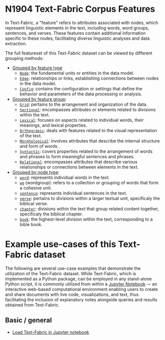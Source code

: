 # N1904 Text-Fabric Corpus Features

In Text-Fabric, a "feature" refers to attributes associated with nodes, which represent linguistic elements in the text, including words, word groups, sentences, and verses. These features contain additional information specific to these nodes, facilitating diverse linguistic analyses and data extraction.

The full featureset of this Text-Fabric dataset can be viewed by different grouping methods:
* [Grouped by feature type](featuresbyfeaturetype.md#readme)
     * [`Node`](featuresbyfeaturetype.md#node-features): the fundamental units or entities in the data model.
     * [`Edge`](featuresbyfeaturetype.md#edge-features): relationships or links, establishing connections between nodes in the data model.
     * [`Config`](featuresbyfeaturetype.md#config-features): contains the configuration or settings that define the behavior and parameters of the data processing or analysis.
* [Grouped by feature group](featuresbygroup.md#readme):
     * [`Grid`](featuresbygroup.md#grid-features): pertains to the arrangement and organization of the data.
     * [`Sectional`](featuresbygroup.md#sectional-features): encompasses attributes or elements related to divisions within the text.
     *  [`Lexical`](featuresbygroup.md#lexical-features): focuses on aspects related to individual words, their meanings, and lexical properties.
     *  [`Orthograpic`](featuresbygroup.md#Orthograpic-features): deals with features related to the visual representation of the text.
     *  [`Morphological`](featuresbygroup.md#morphological-features):  involves attributes that describe the internal structure and form of words.
     *  [`Syntactic`](featuresbygroup.md#syntactic-features): covers properties related to the arrangement of words and phrases to form meaningful sentences and phrases. 
     *  [`Relational`](featuresbygroup.md#relational-features):  encompasses attributes that describe various relationships or connections between elements in the text.
* [Grouped by node type](featuresbynodetype.md#readme):
     *  [`word`](featuresbynodetype.md#word-nodes): represents individual words in the text.
     *  [`wg`](featuresbynodetype.md#wordgroup-nodes) (wordgroup): refers to a collection or grouping of words that form a cohesive unit.
     *  [`sentence`](featuresbynodetype.md#sentence-nodes): represents individual sentences in the text.
     *  [`verse`](featuresbynodetype.md#verse-nodes): pertains to divisions within a larger textual unit, specificaly the biblical verse.
     *  [`chapter`](featuresbynodetype.md#chapter-nodes): divisions within the text that group related content together, specificaly the biblical chapter.
     *  [`book`](featuresbynodetype.md#book-nodes): the highest-level division within the text, corresponding to a bible book.

# Example use-cases of this Text-Fabric dataset

The following are several use-case examples that demonstrate the utilization of the Text-Fabric dataset. While Text-Fabric,  which is implemented as a Python package, can be employed in any stand-alone Python script, it is commonly utilized from within a [Jupyter Notebook](https://jupyter.org) — an interactive web-based computational environment enabling users to create and share documents with live code, visualizations, and text, thus facilitating the inclusion of explanatory notes alongside queries and results obtained from Text-Fabric.

## Basic / general

* [Load Text-Fabric in Jupyter notebook](https://nbviewer.org/github/saulocantanhede/tfgreek2/blob/main/docs/usecases/load_text_fabric.ipynb)

